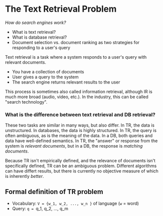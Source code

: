 # The Text Retrieval Problem
_How do search engines work?_

* What is text retrieval?
* What is database retrieval?
* Document selection vs. document ranking as two strategies for responding to a user's query

Text retrieval is a task where a system responds to a user's query with relevant documents. 

* You have a collection of documents
* User gives a query to the system
* The search engine returns relevant results to the user

This process is sometimes also called information retrieval, although IR is much more broad (audio, video, etc.). In the industry, this can be called "search technology". 

### What is the difference between text retrieval and DB retrieval?

These two tasks are similar in many ways, but also differ. In TR, the data is unstructured. In databases, the data is highly structured. In TR, the query is often ambiguous, as is the meaning of the data. In a DB, both queries and data have well-defined semantics. In TR, the "answer" or response from the system is _relevant documents_, but in a DB, the response is _matching documents_. 

Because TR isn't empirically defined, and the relevance of documents isn't specifically defined, TR can be an ambiguous problem. Different algorithms can have differt results, but there is currently no objective measure of which is inherently _better_. 

## Formal definition of TR problem
* Vocabulary: `V = {w_1, w_2, ..., w_n }` of language (`w` = word)
* Query: `q = `q_1, q_2, ..., q_m   